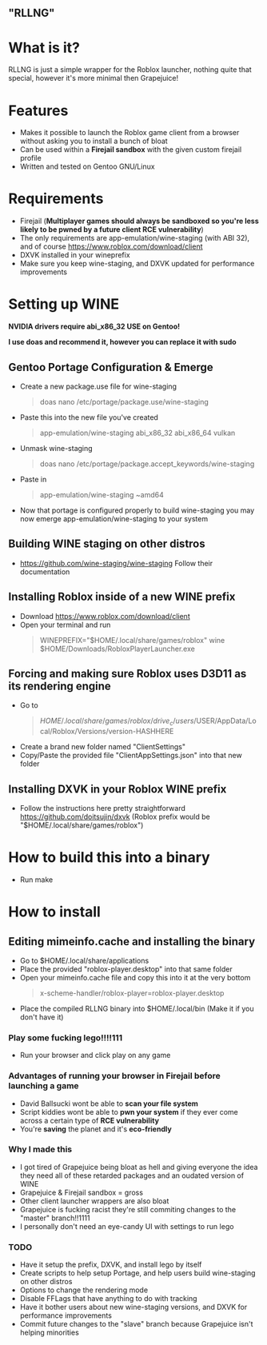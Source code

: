 ## "RLLNG"

# What is it?
RLLNG is just a simple wrapper for the Roblox launcher, nothing quite that special, however it's more minimal then Grapejuice!

# Features

- Makes it possible to launch the Roblox game client from a browser without asking you to install a bunch of bloat
- Can be used within a **Firejail sandbox** with the given custom firejail profile
- Written and tested on Gentoo GNU/Linux


# Requirements
- Firejail (**Multiplayer games should always be sandboxed so you're less likely to be pwned by a future client RCE vulnerability**)
- The only requirements are app-emulation/wine-staging (with ABI 32), and of course https://www.roblox.com/download/client
- DXVK installed in your wineprefix
- Make sure you keep wine-staging, and DXVK updated for performance improvements

# Setting up WINE
**NVIDIA drivers require abi_x86_32 USE on Gentoo!**

**I use doas and recommend it, however you can replace it with sudo**
  ## Gentoo Portage Configuration & Emerge
  - Create a new package.use file for wine-staging 
    > doas nano /etc/portage/package.use/wine-staging
  - Paste this into the new file you've created 
    > app-emulation/wine-staging abi_x86_32 abi_x86_64 vulkan
  - Unmask wine-staging 
     > doas nano /etc/portage/package.accept_keywords/wine-staging 
  - Paste in 
     > app-emulation/wine-staging ~amd64
  - Now that portage is configured properly to build wine-staging you may now emerge app-emulation/wine-staging to your system

  ## Building WINE staging on other distros
  - https://github.com/wine-staging/wine-staging Follow their documentation
  
  ## Installing Roblox inside of a new WINE prefix
  - Download https://www.roblox.com/download/client
  - Open your terminal and run 
    > WINEPREFIX="$HOME/.local/share/games/roblox" wine $HOME/Downloads/RobloxPlayerLauncher.exe


  ## Forcing and making sure Roblox uses D3D11 as its rendering engine
   - Go to 
     > $HOME/.local/share/games/roblox/drive_c/users/$USER/AppData/Local/Roblox/Versions/version-HASHHERE
   - Create a brand new folder named "ClientSettings"
   - Copy/Paste the provided file "ClientAppSettings.json" into that new folder
  
  ## Installing DXVK in your Roblox WINE prefix
  - Follow the instructions here pretty straightforward https://github.com/doitsujin/dxvk (Roblox prefix would be "$HOME/.local/share/games/roblox")


# How to build this into a binary

- Run make


# How to install

  ## Editing mimeinfo.cache and installing the binary
  - Go to $HOME/.local/share/applications
  - Place the provided "roblox-player.desktop" into that same folder
  - Open your mimeinfo.cache file and copy this into it at the very bottom
     > x-scheme-handler/roblox-player=roblox-player.desktop
  - Place the compiled RLLNG binary into $HOME/.local/bin (Make it if you don't have it)


### Play some fucking lego!!!!111
- Run your browser and click play on any game

### Advantages of running your browser in Firejail before launching a game
- David Ballsucki wont be able to **scan your file system**
- Script kiddies wont be able to **pwn your system** if they ever come across a certain type of **RCE vulnerability**
- You're **saving** the planet and it's **eco-friendly**

### Why I made this
- I got tired of Grapejuice being bloat as hell and giving everyone the idea they need all of these retarded packages and an oudated version of WINE
- Grapejuice & Firejail sandbox = gross
- Other client launcher wrappers are also bloat
- Grapejuice is fucking racist they're still commiting changes to the "master" branch!!1111
- I personally don't need an eye-candy UI with settings to run lego

### TODO
- Have it setup the prefix, DXVK, and install lego by itself
- Create scripts to help setup Portage, and help users build wine-staging on other distros
- Options to change the rendering mode
- Disable FFLags that have anything to do with tracking
- Have it bother users about new wine-staging versions, and DXVK for performance improvements
- Commit future changes to the "slave" branch because Grapejuice isn't helping minorities
